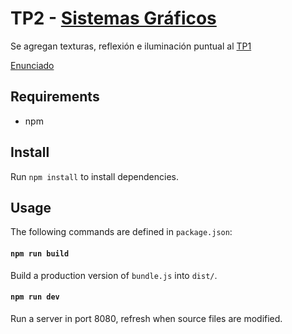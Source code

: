 # TP2 - [Sistemas Gráficos](https://www.sistemasgraficos.xyz/)

Se agregan texturas, reflexión e iluminación puntual al [TP1](https://github.com/dylanalvarez/tp1-sistemas-graficos)

[Enunciado](https://drive.google.com/drive/folders/1yKkXdV7WE83JSo_ovEWvzz5-99GIEMD4?usp=sharing)

## Requirements

* npm

## Install

Run `npm install` to install dependencies.

## Usage

The following commands are defined in `package.json`:

#### `npm run build`

Build a production version of `bundle.js` into `dist/`.

#### `npm run dev`

Run a server in port 8080, refresh when source files are modified.
